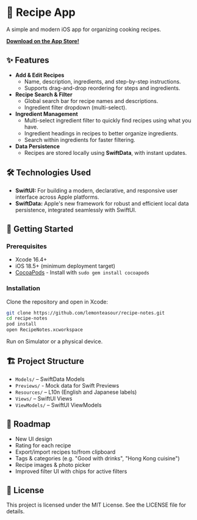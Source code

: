 # 🍳 Recipe App

A simple and modern iOS app for organizing cooking recipes.

**[Download on the App Store!](https://apps.apple.com/app/id6752032405)**

## ✨ Features

- **Add & Edit Recipes**
  - Name, description, ingredients, and step-by-step instructions.
  - Supports drag-and-drop reordering for steps and ingredients.
- **Recipe Search & Filter**
  - Global search bar for recipe names and descriptions.
  - Ingredient filter dropdown (multi-select).
- **Ingredient Management**
  - Multi-select ingredient filter to quickly find recipes using what you have.
  - Ingredient headings in recipes to better organize ingredients.
  - Search within ingredients for faster filtering.
- **Data Persistence**
  - Recipes are stored locally using **SwiftData**, with instant updates.

## 🛠️ Technologies Used

- **SwiftUI:** For building a modern, declarative, and responsive user interface across Apple platforms.
- **SwiftData:** Apple's new framework for robust and efficient local data persistence, integrated seamlessly with SwiftUI.

## 🚀 Getting Started

### Prerequisites

- Xcode 16.4+
- iOS 18.5+ (minimum deployment target)
- [CocoaPods](https://cocoapods.org/) - Install with `sudo gem install cocoapods`

### Installation

Clone the repository and open in Xcode:

```bash
git clone https://github.com/lemonteasour/recipe-notes.git
cd recipe-notes
pod install
open RecipeNotes.xcworkspace
```

Run on Simulator or a physical device.

## 🏗️ Project Structure

- `Models/` – SwiftData Models
- `Previews/` - Mock data for Swift Previews
- `Resources/` – L10n (English and Japanese labels)
- `Views/` – SwiftUI Views
- `ViewModels/` – SwiftUI ViewModels

## 🔮 Roadmap

- New UI design
- Rating for each recipe
- Export/import recipes to/from clipboard
- Tags & categories (e.g. "Good with drinks", "Hong Kong cuisine")
- Recipe images & photo picker
- Improved filter UI with chips for active filters

## 📄 License

This project is licensed under the MIT License. See the LICENSE file for details.
